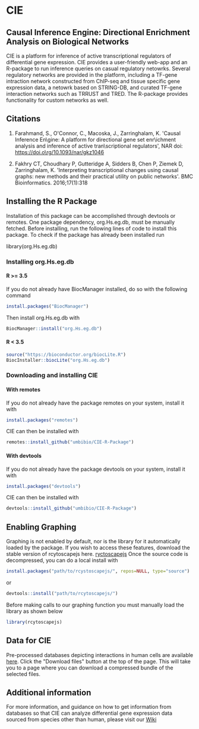 # CIE
## Causal Inference Engine: Directional Enrichment Analysis on Biological Networks

CIE is a platform for inference of active transcriptional regulators of differential gene expression. CIE provides a user-friendly web-app and an R-package to run inference queries on casual regulatory netowrks. Several regulatory networks are provided in the platform, including a TF-gene intraction network constructed from ChIP-seq and tissue specific gene expression data, a netowrk based on STRING-DB, and curated TF-gene interaction networks such as TRRUST and TRED. The R-package provides functionality for custom networks as well. 

## Citations 
1) Farahmand, S., O'Connor, C., Macoska, J., Zarringhalam, K. 'Causal Inference En\gine: A platform for directional gene set enr\ichment analysis and inference of active tran\scriptional regulators', NAR doi:  https://doi.o\rg/10.1093/nar/gkz1046

2) Fakhry CT, Choudhary P, Gutteridge A, Sidders B, Chen P, Ziemek D, Zarringhalam, K. 'Interpreting transcriptional changes using causal graphs: new methods and their practical utility on public networks'. BMC Bioinformatics. 2016;17(1):318

## Installing the R Package

Installation of this package can be accomplished through devtools or remotes. One package dependency, org.Hs.eg.db, must be manually fetched.  Before installing, run the following lines of code to install this package.  To check if the package has already been installed run

library(org.Hs.eg.db)

### Installing org.Hs.eg.db

#### R >= 3.5
If you do not already have BiocManager installed, do so with the following command
```R
install.packages("BiocManager")
```
Then install org.Hs.eg.db with
```R
BiocManager::install("org.Hs.eg.db")
```

#### R < 3.5
```R
source("https://bioconductor.org/biocLite.R")
BiocInstaller::biocLite("org.Hs.eg.db")
```

### Downloading and installing CIE
#### With remotes
If you do not already have the package remotes on your system, install it with
```R
install.packages("remotes")
```
CIE can then be installed with
```R
remotes::install_github("umbibio/CIE-R-Package")
```
#### With devtools
If you do not already have the package devtools on your system, install it with
```R
install.packages("devtools")
```
CIE can then be installed with
```R
devtools::install_github("umbibio/CIE-R-Package")
```

## Enabling Graphing
Graphing is not enabled by default, nor is the library for it automatically loaded by the package.  If you wish to access these features, download the stable version of rcytoscapejs here.
[ryctoscapejs](https://github.com/cytoscape/cyjShiny/releases/tag/v0.0.7)
Once the source code is decompressed, you can do a local install with
```R
install.packages("path/to/rcystoscapejs/", repos=NULL, type="source")
```
or
```R
devtools::install("path/to/rcytoscapejs/")
```
Before making calls to our graphing function you must manually load the library as shown below
```R
library(rcytoscapejs)
```

## Data for CIE
Pre-processed databases depicting interactions in human cells are available [here](https://umbibio.math.umb.edu/cie/app).  Click the "Download files" button at the top of the page.  This will take you to a page where you can download a compressed bundle of the selected files.

## Additional information
For more information, and guidance on how to get information from databases so that CIE can analyze differential gene expression data sourced from species other than human, please visit our [Wiki](https://github.com/umbibio/CIE/wiki)
